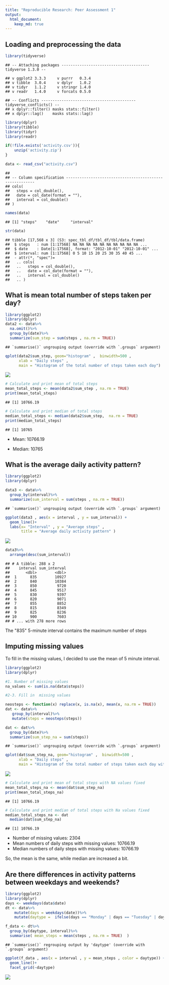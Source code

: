 ```yaml
---
title: "Reproducible Research: Peer Assessment 1"
output: 
  html_document:
    keep_md: true
---
```




## Loading and preprocessing the data


```r
library(tidyverse)
```

```
## -- Attaching packages --------------------------------------- tidyverse 1.3.0 --
```

```
## v ggplot2 3.3.3     v purrr   0.3.4
## v tibble  3.0.4     v dplyr   1.0.2
## v tidyr   1.1.2     v stringr 1.4.0
## v readr   1.4.0     v forcats 0.5.0
```

```
## -- Conflicts ------------------------------------------ tidyverse_conflicts() --
## x dplyr::filter() masks stats::filter()
## x dplyr::lag()    masks stats::lag()
```

```r
library(dplyr)
library(tibble)
library(tidyr)
library(readr)

if(!file.exists('activity.csv')){
    unzip('activity.zip')
}

data <- read_csv("activity.csv")
```

```
## 
## -- Column specification --------------------------------------------------------
## cols(
##   steps = col_double(),
##   date = col_date(format = ""),
##   interval = col_double()
## )
```

```r
names(data)
```

```
## [1] "steps"    "date"     "interval"
```

```r
str(data)
```

```
## tibble [17,568 x 3] (S3: spec_tbl_df/tbl_df/tbl/data.frame)
##  $ steps   : num [1:17568] NA NA NA NA NA NA NA NA NA NA ...
##  $ date    : Date[1:17568], format: "2012-10-01" "2012-10-01" ...
##  $ interval: num [1:17568] 0 5 10 15 20 25 30 35 40 45 ...
##  - attr(*, "spec")=
##   .. cols(
##   ..   steps = col_double(),
##   ..   date = col_date(format = ""),
##   ..   interval = col_double()
##   .. )
```

## What is mean total number of steps taken per day?


```r
library(ggplot2)
library(dplyr)
data2 <- data%>%
  na.omit()%>%
  group_by(date)%>%
  summarize(sum_step = sum(steps , na.rm = TRUE))
```

```
## `summarise()` ungrouping output (override with `.groups` argument)
```

```r
qplot(data2$sum_step, geom="histogram" ,  binwidth=500 , 
      xlab = "Daily steps" ,
      main = "Histogram of the total number of steps taken each day") 
```

![](PA1_template_files/figure-html/unnamed-chunk-2-1.png)<!-- -->

```r
# Calculate and print mean of total steps
mean_total_steps <- mean(data2$sum_step , na.rm = TRUE)
print(mean_total_steps)
```

```
## [1] 10766.19
```

```r
# Calculate and print median of total steps
median_total_steps <- median(data2$sum_step,  na.rm = TRUE)
print(median_total_steps)
```

```
## [1] 10765
```

- Mean:  10766.19

- Median: 10765

## What is the average daily activity pattern?


```r
library(ggplot2)
library(dplyr)

data3 <- data%>%
  group_by(interval)%>%
  summarize(sum_interval = sum(steps , na.rm = TRUE))
```

```
## `summarise()` ungrouping output (override with `.groups` argument)
```

```r
ggplot(data3 , aes(x = interval , y = sum_interval)) + 
  geom_line()+
  labs(x= "Interval" , y = "Average steps" ,  
       title = "Average daily activity pattern" )
```

![](PA1_template_files/figure-html/unnamed-chunk-3-1.png)<!-- -->

```r
data3%>%
  arrange(desc(sum_interval))
```

```
## # A tibble: 288 x 2
##    interval sum_interval
##       <dbl>        <dbl>
##  1      835        10927
##  2      840        10384
##  3      850         9720
##  4      845         9517
##  5      830         9397
##  6      820         9071
##  7      855         8852
##  8      815         8349
##  9      825         8236
## 10      900         7603
## # ... with 278 more rows
```
The "835" 5-minute interval contains the maximum number of steps

## Imputing missing values

To fill in the missing values, I decided to use the mean of 5 minute interval.

```r
library(ggplot2)
library(dplyr)

#1. Number of missing values
na_values <- sum(is.na(data$steps))

#2-3. Fill in  missing values

neosteps <- function(x) replace(x, is.na(x), mean(x, na.rm = TRUE))
dat <- data%>% 
   group_by(interval)%>%
   mutate(steps = neosteps(steps))

dat <- dat%>%
  group_by(date)%>%
  summarize(sum_step_na = sum(steps))
```

```
## `summarise()` ungrouping output (override with `.groups` argument)
```

```r
qplot(dat$sum_step_na, geom="histogram" ,  binwidth=500 , 
      xlab = "Daily steps" ,
      main = "Histogram of the total number of steps taken each day with Na values fixed") 
```

![](PA1_template_files/figure-html/unnamed-chunk-4-1.png)<!-- -->

```r
# Calculate and print mean of total steps with NA values fixed
mean_total_steps_na <- mean(dat$sum_step_na)
print(mean_total_steps_na)
```

```
## [1] 10766.19
```

```r
# Calculate and print median of total steps with Na values fixed 
median_total_steps_na <- dat
  median(dat$sum_step_na)
```

```
## [1] 10766.19
```


- Number of missing values: 2304
- Mean numbers of daily steps with missing values: 10766.19
- Median numbers of daily steps with missing values: 10766.19

So, the mean is the same, while median are increased a bit.

## Are there differences in activity patterns between weekdays and weekends?


```r
library(ggplot2)
library(dplyr)
days <- weekdays(data$date)
dt <- data%>%
    mutate(days = weekdays(date))%>%
    mutate(daytype =  ifelse(days == "Monday" | days == "Tuesday" | days == "Wednseday" | days == "Thursday" | days == "Friday", "Weekdays" , "Weekend"))

f_data <- dt%>%
  group_by(daytype, interval)%>%
  summarise( mean_steps = mean(steps , na.rm = TRUE)  )
```

```
## `summarise()` regrouping output by 'daytype' (override with `.groups` argument)
```

```r
ggplot(f_data , aes(x = interval , y = mean_steps , color = daytype)) +
  geom_line()+
  facet_grid(~daytype)
```

![](PA1_template_files/figure-html/unnamed-chunk-5-1.png)<!-- -->


